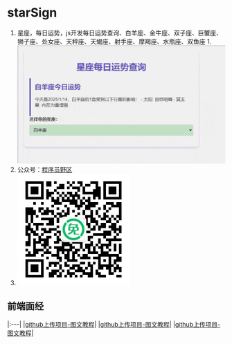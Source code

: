 # starSign
1. 星座，每日运势，js开发每日运势查询、白羊座、金牛座、双子座、巨蟹座、狮子座、处女座、天秤座、天蝎座、射手座、摩羯座、水瓶座、双鱼座
1.![image](https://github.com/532777032/starSign/blob/main/img/banner.gif?raw=true)
1. 公众号：[程序员野区](https://mp.weixin.qq.com/mp/appmsgalbum?__biz=MzI1NjAxODkzMg==&action=getalbum&album_id=3102070220246171651&scene=126&sessionid=1742622705#wechat_redirect)
1. ![image](https://github.com/532777032/starSign/blob/main/img/ewm.jpeg?raw=true)
## 前端面经
|:---|
|[github上传项目-图文教程](http://mp.weixin.qq.com/s?__biz=MzI1NjAxODkzMg==&mid=2572041501&idx=1&sn=6ed54a16c17c5947c04f6b594a4983c7&chksm=f6978d86c1e0049072dc9ad7257499178003a8a9fb53b3f5e9dda0c7045a689f1a9d6854d6be#rd)|
|[github上传项目-图文教程](http://mp.weixin.qq.com/s?__biz=MzI1NjAxODkzMg==&mid=2572041501&idx=1&sn=6ed54a16c17c5947c04f6b594a4983c7&chksm=f6978d86c1e0049072dc9ad7257499178003a8a9fb53b3f5e9dda0c7045a689f1a9d6854d6be#rd)|
|[github上传项目-图文教程](http://mp.weixin.qq.com/s?__biz=MzI1NjAxODkzMg==&mid=2572041501&idx=1&sn=6ed54a16c17c5947c04f6b594a4983c7&chksm=f6978d86c1e0049072dc9ad7257499178003a8a9fb53b3f5e9dda0c7045a689f1a9d6854d6be#rd)|